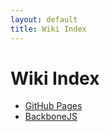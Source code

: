```yaml
---
layout: default
title: Wiki Index 
---
```



# Wiki Index


* [GitHub Pages](/github_pages)
* [BackboneJS](/backbone_js)
